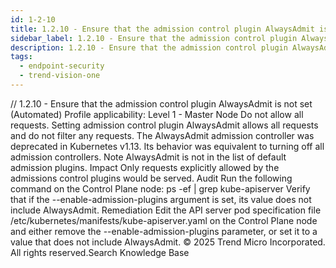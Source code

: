 ```yaml
---
id: 1-2-10
title: 1.2.10 - Ensure that the admission control plugin AlwaysAdmit is not set (Automated)
sidebar_label: 1.2.10 - Ensure that the admission control plugin AlwaysAdmit is not set (Automated)
description: 1.2.10 - Ensure that the admission control plugin AlwaysAdmit is not set (Automated)
tags:
  - endpoint-security
  - trend-vision-one
---
```


/*<![CDATA[*/ $('#title').html($('meta[name=map-description]').attr('content')); /*]]>*/ 1.2.10 - Ensure that the admission control plugin AlwaysAdmit is not set (Automated) Profile applicability: Level 1 - Master Node Do not allow all requests. Setting admission control plugin AlwaysAdmit allows all requests and do not filter any requests. The AlwaysAdmit admission controller was deprecated in Kubernetes v1.13. Its behavior was equivalent to turning off all admission controllers. Note AlwaysAdmit is not in the list of default admission plugins. Impact Only requests explicitly allowed by the admissions control plugins would be served. Audit Run the following command on the Control Plane node: ps -ef | grep kube-apiserver Verify that if the --enable-admission-plugins argument is set, its value does not include AlwaysAdmit. Remediation Edit the API server pod specification file /etc/kubernetes/manifests/kube-apiserver.yaml on the Control Plane node and either remove the --enable-admission-plugins parameter, or set it to a value that does not include AlwaysAdmit. © 2025 Trend Micro Incorporated. All rights reserved.Search Knowledge Base